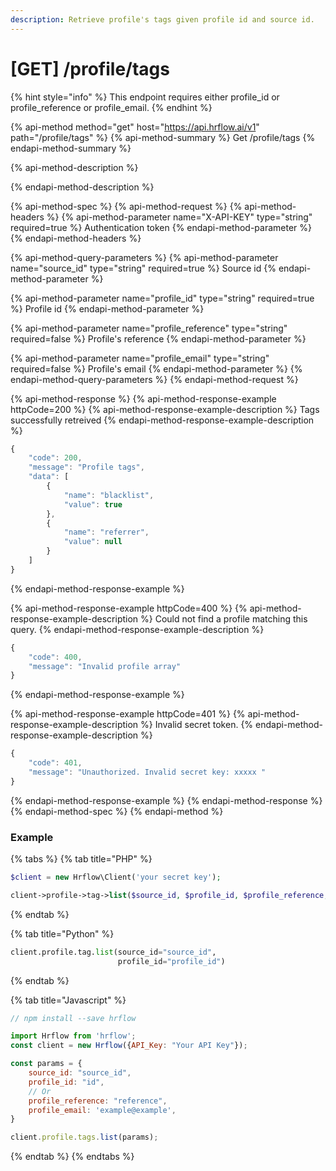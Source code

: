 ```yaml
---
description: Retrieve profile's tags given profile id and source id.
---
```


# \[GET\] /profile/tags

{% hint style="info" %}
This endpoint requires either profile\_id or profile\_reference or profile\_email.
{% endhint %}

{% api-method method="get" host="https://api.hrflow.ai/v1" path="/profile/tags" %}
{% api-method-summary %}
Get /profile/tags
{% endapi-method-summary %}

{% api-method-description %}

{% endapi-method-description %}

{% api-method-spec %}
{% api-method-request %}
{% api-method-headers %}
{% api-method-parameter name="X-API-KEY" type="string" required=true %}
Authentication token
{% endapi-method-parameter %}
{% endapi-method-headers %}

{% api-method-query-parameters %}
{% api-method-parameter name="source\_id" type="string" required=true %}
Source id
{% endapi-method-parameter %}

{% api-method-parameter name="profile\_id" type="string" required=true %}
Profile id
{% endapi-method-parameter %}

{% api-method-parameter name="profile\_reference" type="string" required=false %}
Profile's reference
{% endapi-method-parameter %}

{% api-method-parameter name="profile\_email" type="string" required=false %}
Profile's email
{% endapi-method-parameter %}
{% endapi-method-query-parameters %}
{% endapi-method-request %}

{% api-method-response %}
{% api-method-response-example httpCode=200 %}
{% api-method-response-example-description %}
Tags successfully retreived
{% endapi-method-response-example-description %}

```javascript
{
    "code": 200,
    "message": "Profile tags",
    "data": [
        {
            "name": "blacklist",
            "value": true
        },
        {
            "name": "referrer",
            "value": null
        }
    ]
}
```
{% endapi-method-response-example %}

{% api-method-response-example httpCode=400 %}
{% api-method-response-example-description %}
Could not find a profile matching this query.
{% endapi-method-response-example-description %}

```javascript
{
    "code": 400,
    "message": "Invalid profile array"
}
```
{% endapi-method-response-example %}

{% api-method-response-example httpCode=401 %}
{% api-method-response-example-description %}
Invalid secret token.
{% endapi-method-response-example-description %}

```javascript
{
    "code": 401,
    "message": "Unauthorized. Invalid secret key: xxxxx "
}
```
{% endapi-method-response-example %}
{% endapi-method-response %}
{% endapi-method-spec %}
{% endapi-method %}

### Example

{% tabs %}
{% tab title="PHP" %}
```php
$client = new Hrflow\Client('your secret key');

client->profile->tag->list($source_id, $profile_id, $profile_reference, $profile_email)
```
{% endtab %}

{% tab title="Python" %}
```python
client.profile.tag.list(source_id="source_id",
                        profile_id="profile_id")
```
{% endtab %}

{% tab title="Javascript" %}
```javascript
// npm install --save hrflow

import Hrflow from 'hrflow';
const client = new Hrflow({API_Key: "Your API Key"});

const params = {
    source_id: "source_id",
    profile_id: "id",
    // Or
    profile_reference: "reference",
    profile_email: 'example@example',
}

client.profile.tags.list(params);
```
{% endtab %}
{% endtabs %}

